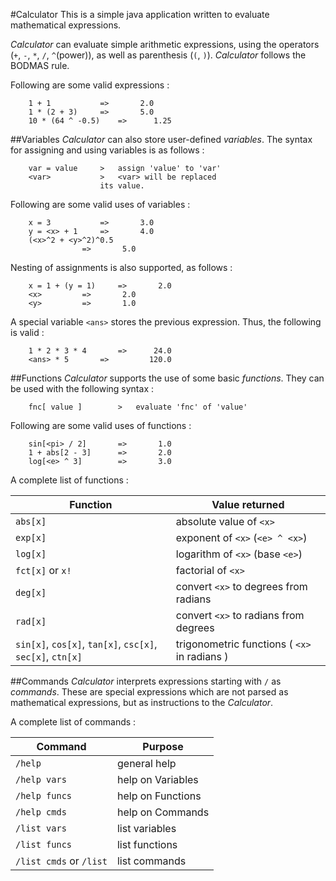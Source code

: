 #Calculator
This is a simple java application written to evaluate mathematical expressions.
			
*Calculator* can evaluate simple arithmetic expressions, using the operators (`+`, `-`, `*`, `/`, `^`(power)), as well as 
parenthesis (`(`, `)`).	*Calculator* follows the BODMAS rule.

Following are some valid expressions : 
```
	1 + 1			=>		 2.0
	1 * (2 + 3)		=>		 5.0
	10 * (64 ^ -0.5)	=>		1.25
```

##Variables
*Calculator* can also store user-defined *variables*. The syntax for assigning and using variables is as follows : 
```
	var = value		>	assign 'value' to 'var'
	<var>			>	<var> will be replaced
					its value.
```			
Following are some valid uses of variables : 
```
	x = 3			=>		 3.0
	y = <x> + 1		=>		 4.0
	(<x>^2 + <y>^2)^0.5	
				=>		 5.0 
```

Nesting of assignments is also supported, as follows : 
```
	x = 1 + (y = 1)		=>		 2.0
	<x>			=>		 2.0
	<y>			=>		 1.0
```
A special variable `<ans>` stores the previous expression. Thus, the following is valid : 
```
	1 * 2 * 3 * 4		=>		24.0
	<ans> * 5		=>	       120.0
```			
##Functions
*Calculator* supports the use of some basic *functions*. They can be used with the following syntax : 
```
	fnc[ value ]		>	evaluate 'fnc' of 'value'
```

Following are some valid uses of functions : 
```
	sin[<pi> / 2]		=>		 1.0
	1 + abs[2 - 3]		=>		 2.0
	log[<e> ^ 3]		=>		 3.0
```

A complete list of functions :

Function | Value returned
-------- | --------------
`abs[x]` | absolute value of `<x>`
`exp[x]` | exponent of `<x>` (`<e> ^ <x>`)
`log[x]` | logarithm of `<x>` (base `<e>`)
`fct[x]` or `x!` | factorial of `<x>`
`deg[x]` | convert `<x>` to degrees from radians
`rad[x]` | convert `<x>` to radians from degrees
`sin[x]`, `cos[x]`, `tan[x]`, `csc[x]`, `sec[x]`, `ctn[x]` | trigonometric functions  ( `<x>` in radians )
		             

##Commands
*Calculator* interprets expressions starting with `/` as *commands*. These are special expressions which are not parsed 
as mathematical expressions, but as instructions to the *Calculator*.

A complete list of commands :

Command | Purpose
------- | --------
`/help` | general help
`/help vars` | help on Variables
`/help funcs` | help on Functions
`/help cmds` | help on Commands
`/list vars` | list variables
`/list funcs` | list functions
`/list cmds`  or  `/list` | list commands

